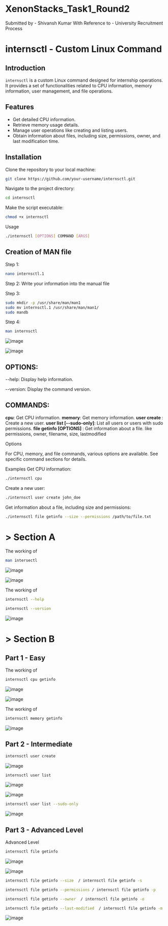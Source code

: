 # XenonStacks_Task1_Round2

Submitted by - Shivansh Kumar
With Reference to - University Recruitment Process

# internsctl - Custom Linux Command

## Introduction

`internsctl` is a custom Linux command designed for internship operations. It provides a set of functionalities related to CPU information, memory information, user management, and file operations.

## Features

- Get detailed CPU information.
- Retrieve memory usage details.
- Manage user operations like creating and listing users.
- Obtain information about files, including size, permissions, owner, and last modification time.

## Installation

Clone the repository to your local machine:

```bash
git clone https://github.com/your-username/internsctl.git
```

Navigate to the project directory:

```bash
cd internsctl
```
Make the script executable:
```bash
chmod +x internsctl
```
Usage

```bash
./internsctl [OPTIONS] COMMAND [ARGS]
```

## Creation of MAN file

Step 1:
```bash
nano internsctl.1
```

Step 2:
Write your information into the manual file

Step 3:
```bash
sudo mkdir -p /usr/share/man/man1
sudo mv internsctl.1 /usr/share/man/man1/
sudo mandb
```

Step 4:
```bash
man internsctl
```

![image](https://github.com/shivanshkumar999/XenonStacks_Task1_Round2/assets/67266253/76eae209-2f11-42fa-9b86-c554852f3049)

![image](https://github.com/shivanshkumar999/XenonStacks_Task1_Round2/assets/67266253/f65ae513-182e-41b4-a313-661e62b37dc5)

## OPTIONS:

<p>--help: Display help information.</p>
<p>--version: Display the command version.</p>

## COMMANDS:

**cpu**: Get CPU information.
**memory**: Get memory information.
**user create <username>**: Create a new user.
**user list [--sudo-only]**: List all users or users with sudo permissions.
**file getinfo [OPTIONS] <file-name>**: Get information about a file. like permissions, owner, filename, size, lastmodified

Options

For CPU, memory, and file commands, various options are available. See specific command sections for details.

Examples
Get CPU information:
```bash
./internsctl cpu
```
Create a new user:
```bash
./internsctl user create john_doe
```
Get information about a file, including size and permissions:
```bash
./internsctl file getinfo --size --permissions /path/to/file.txt
```

# > Section A
The working of 
```bash
man intersectl
```

![image](https://github.com/shivanshkumar999/XenonStacks_Task1_Round2/assets/67266253/76eae209-2f11-42fa-9b86-c554852f3049)

![image](https://github.com/shivanshkumar999/XenonStacks_Task1_Round2/assets/67266253/f65ae513-182e-41b4-a313-661e62b37dc5)

The working of 
```bash
internsctl --help
```
```bash
internsctl --version
```
![image](https://github.com/shivanshkumar999/XenonStacks_Task1_Round2/assets/67266253/dd8b1393-68f3-405f-8019-4d61db71d6c2)


# > Section B 

## Part 1 - Easy

The working of 
```bash
internsctl cpu getinfo
```
![image](https://github.com/shivanshkumar999/XenonStacks_Task1_Round2/assets/67266253/670e696e-6342-465b-aa45-fe1327a656b7)

![image](https://github.com/shivanshkumar999/XenonStacks_Task1_Round2/assets/67266253/d355143c-55d5-4034-9c85-05551ca0b981)


The working of 
```bash
internsctl memory getinfo
```

![image](https://github.com/shivanshkumar999/XenonStacks_Task1_Round2/assets/67266253/dd7f8f75-e5f8-476b-aad7-c90f71762621)


## Part 2 - Intermediate

```bash
internsctl user create 
```
![image](https://github.com/shivanshkumar999/XenonStacks_Task1_Round2/assets/67266253/1b3fd3ad-49cf-4339-8293-7e4f963aaf7f)

```bash
internsctl user list
```
![image](https://github.com/shivanshkumar999/XenonStacks_Task1_Round2/assets/67266253/1115d53f-4bbc-4946-9ce5-16212fc1f30e)

![image](https://github.com/shivanshkumar999/XenonStacks_Task1_Round2/assets/67266253/d13f8fd2-cf1f-43eb-a622-eaa99983af09)

```bash
internsctl user list --sudo-only
```
![image](https://github.com/shivanshkumar999/XenonStacks_Task1_Round2/assets/67266253/d02a785a-7d6f-4405-b51e-321401976b6b)

## Part 3 - Advanced Level

Advanced Level

```bash
internsctl file getinfo
```

![image](https://github.com/shivanshkumar999/XenonStacks_Task1_Round2/assets/67266253/752d267e-dff9-492d-ab8f-6ddc212f38c1)

![image](https://github.com/shivanshkumar999/XenonStacks_Task1_Round2/assets/67266253/713f2efa-09d8-4c10-8716-74091899607a)


```bash
internsctl file getinfo --size  / internsctl file getinfo -s
```
```bash
internsctl file getinfo --permissions / internsctl file getinfo -p
```
```bash
internsctl file getinfo --owner  / internsctl file getinfo -o
```
```bash
internsctl file getinfo --last-modified  / internsctl file getinfo -m
```

![image](https://github.com/shivanshkumar999/XenonStacks_Task1_Round2/assets/67266253/c38c78fc-f118-4631-b3d5-5e92d1100235)


